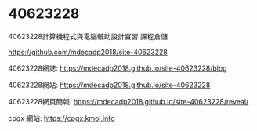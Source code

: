 # 40623228
40623228計算機程式與電腦輔助設計實習 課程倉儲

https://github.com/mdecadp2018/site-40623228

40623228網誌: https://mdecadp2018.github.io/site-40623228/blog

40623228網站: https://mdecadp2018.github.io/site-40623228

40623228網頁簡報: https://mdecadp2018.github.io/site-40623228/reveal/

cpgx 網站: https://cpgx.kmol.info
